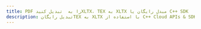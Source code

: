 ---title: PDF را به  تبدیل کنیدXLTX، TEX به XLTX مبدل رایگان یا C++ SDKdescription: تبدیل رایگانTEX به XLTX با استفاده از C++ Cloud APIs & SDK همچنین اسناد PDF را در Cloud ایجاد، ویرایش و رندر کنید.---
